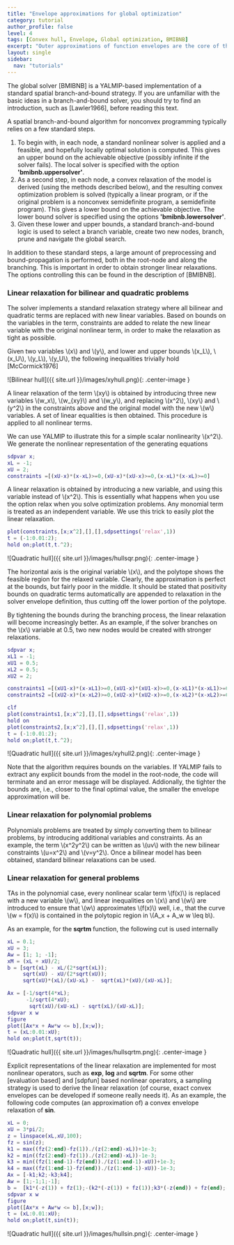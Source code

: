 ```yaml
---
title: "Envelope approximations for global optimization"
category: tutorial
author_profile: false
level: 4
tags: [Convex hull, Envelope, Global optimization, BMIBNB]
excerpt: "Outer approximations of function envelopes are the core of the global solver BMIBNB"
layout: single
sidebar:
  nav: "tutorials"
---
```


The global solver [BMIBNB] is a YALMIP-based implementation of a standard spatial branch-and-bound strategy. If you are unfamiliar with the basic ideas in a branch-and-bound solver, you should try to find an introduction, such as [Lawler1966], before reading this text.

A spatial branch-and-bound algorithm for nonconvex programming typically relies on a few standard steps. 

1. To begin with, in each node, a standard nonlinear solver is applied and a feasible, and hopefully locally optimal solution is computed. This gives an upper bound on the achievable objective (possibly infinite if the solver fails).  The local solver is specified with the option **'bmibnb.uppersolver'**.
2.  As a second step, in each node, a convex relaxation of the model is derived (using the methods described below), and the resulting convex optimization problem is solved (typically a linear program, or if the original problem is a nonconvex semidefinite program, a semidefinite program). This gives a lower bound on the achievable objective. The lower bound solver is specified using the options **'bmibnb.lowersolver'**.
3. Given these lower and upper bounds, a standard branch-and-bound logic is used to select a branch variable, create two new nodes, branch, prune and navigate the global search.

In addition to these standard steps, a large amount of preprocessing and bound-propagation is performed, both in the root-node and along the branching. This is important in order to obtain stronger linear relaxations. The options controlling this can be found in the description of [BMIBNB].

### Linear relaxation for bilinear and quadratic problems

The solver implements a standard relaxation strategy where all bilinear and quadratic terms are replaced with new linear variables. Based on bounds on the variables in the term, constraints are added to relate the new linear variable with the original nonlinear term, in order to make the relaxation as tight as possible. 

Given two variables \\(x\\) and \\(y\\), and lower and upper bounds \\(x_L\\), \\(x_U\\), \\(y_L\\), \\(y_U\\), the following inequalities trivially hold [McCormick1976]


![Bilinear hull]({{ site.url }}/images/xyhull.png){: .center-image }

A linear relaxation of the term \\(xy\\) is obtained by introducing three new variables \\(w_x\\), \\(w_{xy}\\) and \\(w_y\\), and replacing \\(x^2\\), \\(xy\\) and \\(y^2\\) in the constraints above and the original model with the new \\(w\\) variables. A set of linear equalities is then obtained. This procedure is applied to all nonlinear terms.

We can use YALMIP to illustrate this for a simple scalar nonlinearity \\(x^2\\). We generate the nonlinear representation of the generating equations

````matlab
sdpvar x;
xL = -1;
xU = 2;
constraints =[(xU-x)*(x-xL)>=0,(xU-x)*(xU-x)>=0,(x-xL)*(x-xL)>=0]
````

A linear relaxation is obtained by introducing a new variable, and using this variable instead of \\(x^2\\). This is essentially what happens when you use the option relax when you solve optimization problems. Any monomial term is treated as an independent variable. We use this trick to easily plot the linear relaxation.

````matlab
plot(constraints,[x;x^2],[],[],sdpsettings('relax',1))
t = (-1:0.01:2);
hold on;plot(t,t.^2);
````

![Quadratic hull]({{ site.url }}/images/hullsqr.png){: .center-image }

The horizontal axis is the original variable \\(x\\), and the polytope shows the feasible region for the relaxed variable. Clearly, the approximation is perfect at the bounds, but fairly poor in the middle. It should be stated that positivity bounds on quadratic terms automatically are appended to relaxation in the solver envelope definition, thus cutting off the lower portion of the polytope.

By tightening the bounds during the branching process, the linear relaxation will become increasingly better. As an example, if the solver branches on the \\(x\\) variable at 0.5, two new nodes would be created with stronger relaxations.

````matlab
sdpvar x;
xL1 = -1;
xU1 = 0.5;
xL2 = 0.5;
xU2 = 2;

constraints1 =[(xU1-x)*(x-xL1)>=0,(xU1-x)*(xU1-x)>=0,(x-xL1)*(x-xL1)>=0]
constraints2 =[(xU2-x)*(x-xL2)>=0,(xU2-x)*(xU2-x)>=0,(x-xL2)*(x-xL2)>=0]

clf
plot(constraints1,[x;x^2],[],[],sdpsettings('relax',1))
hold on
plot(constraints2,[x;x^2],[],[],sdpsettings('relax',1))
t = (-1:0.01:2);
hold on;plot(t,t.^2);
````

![Quadratic hull]({{ site.url }}/images/xyhull2.png){: .center-image }

Note that the algorithm requires bounds on the variables. If YALMIP fails to extract any explicit bounds from the model in the root-node, the code will terminate and an error message will be displayed. Addionally, the tighter the bounds are, i.e., closer to the final optimal value, the smaller the envelope approximation will be.

### Linear relaxation for polynomial problems

Polynomials problems are treated by simply converting them to bilinear problems, by introducing additional variables and constraints. As an example, the term \\(x^2y^2\\) can be written as \\(uv\\) with the new bilinear constraints \\(u=x^2\\) and \\(v=y^2\\). Once a bilinear model has been obtained, standard bilinear relaxations can be used.

### Linear relaxation for general problems

TAs in the polynomial case, every nonlinear scalar term \\(f(x)\\) is replaced with a new variable \\(w\\), and linear inequalities on \\(x\\) and \\(w\\) are introduced to ensure that \\(w\\) approximates \\(f(x)\\) well, i.e., that the curve \\(w = f(x)\\) is contained in the polytopic region in \\(A_x + A_w w \leq b\\).

As an example, for the **sqrtm** function, the following cut is used internally

````matlab
xL = 0.1;
xU = 3;
Aw = [1; 1; -1];
xM = (xL + xU)/2;
b = [sqrt(xL) - xL/(2*sqrt(xL));
     sqrt(xU) - xU/(2*sqrt(xU));
     sqrt(xU)*(xL)/(xU-xL) -  sqrt(xL)*(xU)/(xU-xL)];

Ax = [-1/sqrt(4*xL);
      -1/sqrt(4*xU);
       sqrt(xU)/(xU-xL) - sqrt(xL)/(xU-xL)];
sdpvar x w
figure
plot([Ax*x + Aw*w <= b],[x;w]);
t = (xL:0.01:xU);
hold on;plot(t,sqrt(t));
````

![Quadratic hull]({{ site.url }}/images/hullsqrtm.png){: .center-image }

Explicit representations of the linear relaxation are implemented for most nonlinear operators, such as **exp**, **log** and **sqrtm**. For some other [evaluation based] and [sdpfun] based nonlinear operators, a sampling strategy is used to derive the linear relaxation (of course, exact convex envelopes can be developed if someone really needs it). As an example, the following code computes (an approximation of) a convex envelope relaxation of **sin**.

````matlab
xL = 0;
xU = 3*pi/2;
z = linspace(xL,xU,100);
fz = sin(z);
k1 = max((fz(2:end)-fz(1))./(z(2:end)-xL))+1e-3;
k2 = min((fz(2:end)-fz(1))./(z(2:end)-xL))-1e-3;
k3 = min((fz(1:end-1)-fz(end))./(z(1:end-1)-xU))+1e-3;
k4 = max((fz(1:end-1)-fz(end))./(z(1:end-1)-xU))-1e-3;
Ax = [-k1;k2;-k3;k4];
Aw = [1;-1;1;-1];
b =  [k1*(-z(1)) + fz(1);-(k2*(-z(1)) + fz(1));k3*(-z(end)) + fz(end);-(k4*(-z(end)) + fz(end))];
sdpvar x w
figure
plot([Ax*x + Aw*w <= b],[x;w]);
t = (xL:0.01:xU);
hold on;plot(t,sin(t));
````

![Quadratic hull]({{ site.url }}/images/hullsin.png){: .center-image }
